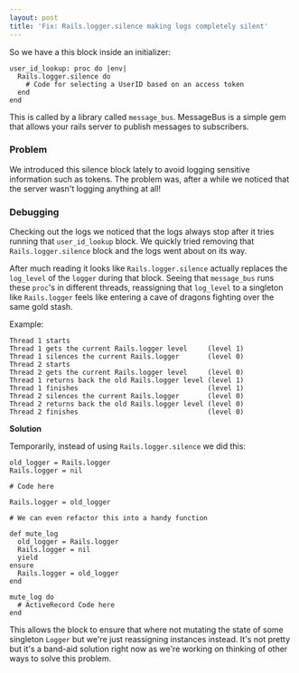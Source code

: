 ```yaml
---
layout: post
title: 'Fix: Rails.logger.silence making logs completely silent'
---
```


So we have a this block inside an initializer:

```
user_id_lookup: proc do |env|
  Rails.logger.silence do
    # Code for selecting a UserID based on an access token
  end
end 
```

This is called by a library called `message_bus`. MessageBus is a simple gem that allows your rails server to publish messages to subscribers.

### Problem

We introduced this silence block lately to avoid logging sensitive information such as tokens. The problem was, after a while we noticed that the server wasn't logging anything at all!

### Debugging

Checking out the logs we noticed that the logs always stop after it tries running that `user_id_lookup` block. We quickly tried removing that `Rails.logger.silence` block and the logs went about on its way.

After much reading it looks like `Rails.logger.silence` actually replaces the `log_level` of the `logger` during that block. Seeing that `message_bus` runs these `proc`'s in different threads, reassigning that `log_level` to a singleton like `Rails.logger` feels like entering a cave of dragons fighting over the same gold stash.

Example:

```
Thread 1 starts
Thread 1 gets the current Rails.logger level     (level 1)
Thread 1 silences the current Rails.logger       (level 0)
Thread 2 starts
Thread 2 gets the current Rails.logger level     (level 0)
Thread 1 returns back the old Rails.logger level (level 1)
Thread 1 finishes                                (level 1)
Thread 2 silences the current Rails.logger       (level 0)
Thread 2 returns back the old Rails.logger level (level 0)
Thread 2 finishes                                (level 0)
```

**Solution**

Temporarily, instead of using `Rails.logger.silence` we did this:

```
old_logger = Rails.logger 
Rails.logger = nil

# Code here

Rails.logger = old_logger

# We can even refactor this into a handy function

def mute_log
  old_logger = Rails.logger
  Rails.logger = nil
  yield 
ensure
  Rails.logger = old_logger
end

mute_log do
  # ActiveRecord Code here
end
```

This allows the block to ensure that where not mutating the state of some singleton `Logger` but we're just reassigning instances instead. It's not pretty but it's a band-aid solution right now as we're working on thinking of other ways to solve this problem.
